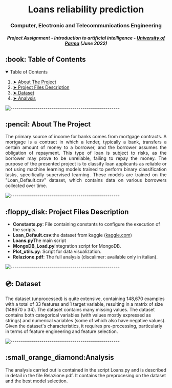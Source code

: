 
<h1 align="center">
Loans reliability prediction</h1>
<h3 align="center"> Computer, Electronic and Telecommunications Engineering </h3>
<h5 align="center"> Project Assignment - Introduction to artificial intelligence  - <a href="https://www.unipr.it">University of Parma</a> (June 2022) </h5>

<!-- TABLE OF CONTENTS -->
<h2 id="table-of-contents"> :book: Table of Contents</h2>

<details open="open">
  <summary>Table of Contents</summary>
  <ol>
    <li><a href="#about-the-project"> ➤ About The Project</a></li>
    <li><a href="#project-files-description"> ➤ Project Files Description</a></li>
    <li><a href="#dataset"> ➤ Dataset </a></li>
    <li><a href="#analysis"> ➤ Analysis</a></li>
  </ol>
</details>

![-----------------------------------------------------](https://raw.githubusercontent.com/andreasbm/readme/master/assets/lines/rainbow.png)

<!-- ABOUT THE PROJECT -->
<h2 id="about-the-project"> :pencil: About The Project</h2>

<p align="justify"> 
 The primary source of income for banks comes from mortgage contracts. A mortgage is a contract in which a lender, typically a bank, transfers a certain amount of money to a borrower, and the borrower assumes the obligation of repayment. This type of loan is subject to risks, as the borrower may prove to be unreliable, failing to repay the money. The purpose of the presented project is to classify loan applicants as reliable or not using machine learning models trained to perform binary classification tasks, specifically supervised learning. These models are trained on the "Loan_Default.csv" dataset, which contains data on various borrowers collected over time.
</p>

![-----------------------------------------------------](https://raw.githubusercontent.com/andreasbm/readme/master/assets/lines/rainbow.png)

<!-- PROJECT FILES DESCRIPTION -->
<h2 id="project-files-description"> :floppy_disk: Project Files Description</h2>
<ul>
  <li><b>Constants.py</b>: File containing constants to configure the execution of the scripts.</li>
  <li><b>Loan_Default.csv</b>:the dataset from kaggle (<a href="https://www.kaggle.com/datasets/yasserh/loan-default-dataset">kaggle.com</a>)</li>
  <li><b>Loans.py</b>The main script</li>
  <li><b>MongoDB_Load.py</b>Integration script for MongoDB.</li>
  <li><b>Plot_utils.py</b>: Script for data visualization.</li>
  <li><b>Relazione.pdf</b>: The full analysis (discalimer: available only in italian).</li>
</ul>

![-----------------------------------------------------](https://raw.githubusercontent.com/andreasbm/readme/master/assets/lines/rainbow.png)

<h2 id="about-the-project"> 💿: Dataset</h2>
The dataset (unprocessed) is quite extensive, containing 148,670 examples with a total of 33 features and 1 target variable, resulting in a matrix of size (148670 x 34). The dataset contains many missing values. The dataset contains both categorical variables (with values mostly expressed as strings) and numerical variables (some of which also have negative values). Given the dataset's characteristics, it requires pre-processing, particularly in terms of feature engineering and feature selection.

![-----------------------------------------------------](https://raw.githubusercontent.com/andreasbm/readme/master/assets/lines/rainbow.png)

<!-- Analysis -->
<h2 id="analysis"> :small_orange_diamond:Analysis</h2>
The analysis carried out is contained in the script Loans.py and is described in detail in the file Relazione.pdf. It contains the preprocesing on the dataset and the best model selection.
